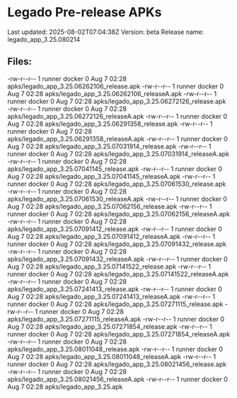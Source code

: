 # Legado Pre-release APKs
Last updated: 2025-08-02T07:04:38Z
Version: beta
Release name: legado_app_3.25.080214
## Files:
-rw-r--r-- 1 runner docker 0 Aug  7 02:28 apks/legado_app_3.25.06262106_release.apk
-rw-r--r-- 1 runner docker 0 Aug  7 02:28 apks/legado_app_3.25.06262106_releaseA.apk
-rw-r--r-- 1 runner docker 0 Aug  7 02:28 apks/legado_app_3.25.06272126_release.apk
-rw-r--r-- 1 runner docker 0 Aug  7 02:28 apks/legado_app_3.25.06272126_releaseA.apk
-rw-r--r-- 1 runner docker 0 Aug  7 02:28 apks/legado_app_3.25.06291358_release.apk
-rw-r--r-- 1 runner docker 0 Aug  7 02:28 apks/legado_app_3.25.06291358_releaseA.apk
-rw-r--r-- 1 runner docker 0 Aug  7 02:28 apks/legado_app_3.25.07031914_release.apk
-rw-r--r-- 1 runner docker 0 Aug  7 02:28 apks/legado_app_3.25.07031914_releaseA.apk
-rw-r--r-- 1 runner docker 0 Aug  7 02:28 apks/legado_app_3.25.07041145_release.apk
-rw-r--r-- 1 runner docker 0 Aug  7 02:28 apks/legado_app_3.25.07041145_releaseA.apk
-rw-r--r-- 1 runner docker 0 Aug  7 02:28 apks/legado_app_3.25.07061530_release.apk
-rw-r--r-- 1 runner docker 0 Aug  7 02:28 apks/legado_app_3.25.07061530_releaseA.apk
-rw-r--r-- 1 runner docker 0 Aug  7 02:28 apks/legado_app_3.25.07062156_release.apk
-rw-r--r-- 1 runner docker 0 Aug  7 02:28 apks/legado_app_3.25.07062156_releaseA.apk
-rw-r--r-- 1 runner docker 0 Aug  7 02:28 apks/legado_app_3.25.07091412_release.apk
-rw-r--r-- 1 runner docker 0 Aug  7 02:28 apks/legado_app_3.25.07091412_releaseA.apk
-rw-r--r-- 1 runner docker 0 Aug  7 02:28 apks/legado_app_3.25.07091432_release.apk
-rw-r--r-- 1 runner docker 0 Aug  7 02:28 apks/legado_app_3.25.07091432_releaseA.apk
-rw-r--r-- 1 runner docker 0 Aug  7 02:28 apks/legado_app_3.25.07141522_release.apk
-rw-r--r-- 1 runner docker 0 Aug  7 02:28 apks/legado_app_3.25.07141522_releaseA.apk
-rw-r--r-- 1 runner docker 0 Aug  7 02:28 apks/legado_app_3.25.07241413_release.apk
-rw-r--r-- 1 runner docker 0 Aug  7 02:28 apks/legado_app_3.25.07241413_releaseA.apk
-rw-r--r-- 1 runner docker 0 Aug  7 02:28 apks/legado_app_3.25.07271115_release.apk
-rw-r--r-- 1 runner docker 0 Aug  7 02:28 apks/legado_app_3.25.07271115_releaseA.apk
-rw-r--r-- 1 runner docker 0 Aug  7 02:28 apks/legado_app_3.25.07271854_release.apk
-rw-r--r-- 1 runner docker 0 Aug  7 02:28 apks/legado_app_3.25.07271854_releaseA.apk
-rw-r--r-- 1 runner docker 0 Aug  7 02:28 apks/legado_app_3.25.08011048_release.apk
-rw-r--r-- 1 runner docker 0 Aug  7 02:28 apks/legado_app_3.25.08011048_releaseA.apk
-rw-r--r-- 1 runner docker 0 Aug  7 02:28 apks/legado_app_3.25.08021456_release.apk
-rw-r--r-- 1 runner docker 0 Aug  7 02:28 apks/legado_app_3.25.08021456_releaseA.apk
-rw-r--r-- 1 runner docker 0 Aug  7 02:28 apks/legado_app_3.25.apk
